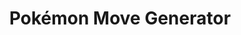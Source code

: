 ---
title: Pokémon Move Generator
emoji: 🎮
colorFrom: red
colorTo: black
sdk: gradio
sdk_version: 3.0.2
app_file: app.py
pinned: True
---